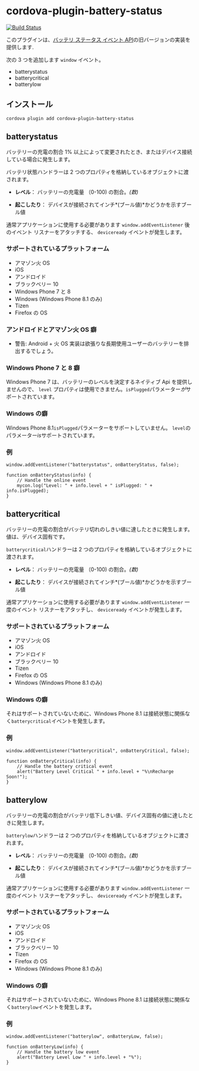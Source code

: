 <!--
# license: Licensed to the Apache Software Foundation (ASF) under one
#         or more contributor license agreements.  See the NOTICE file
#         distributed with this work for additional information
#         regarding copyright ownership.  The ASF licenses this file
#         to you under the Apache License, Version 2.0 (the
#         "License"); you may not use this file except in compliance
#         with the License.  You may obtain a copy of the License at
#
#           http://www.apache.org/licenses/LICENSE-2.0
#
#         Unless required by applicable law or agreed to in writing,
#         software distributed under the License is distributed on an
#         "AS IS" BASIS, WITHOUT WARRANTIES OR CONDITIONS OF ANY
#         KIND, either express or implied.  See the License for the
#         specific language governing permissions and limitations
#         under the License.
-->

# cordova-plugin-battery-status

[![Build Status](https://travis-ci.org/apache/cordova-plugin-battery-status.svg)](https://travis-ci.org/apache/cordova-plugin-battery-status)

このプラグインは、[バッテリ ステータス イベント API](http://www.w3.org/TR/2011/WD-battery-status-20110915/)の旧バージョンの実装を提供します.

次の 3 つを追加します `window` イベント。

  * batterystatus
  * batterycritical
  * batterylow

## インストール

    cordova plugin add cordova-plugin-battery-status
    

## batterystatus

バッテリーの充電の割合 1% 以上によって変更されたとき、またはデバイス接続している場合に発生します。

バッテリ状態ハンドラーは 2 つのプロパティを格納しているオブジェクトに渡されます。

  * **レベル**： バッテリーの充電量 （0-100) の割合。*(数)*

  * **起こしたり**： デバイスが接続されてインチ*(ブール値)*かどうかを示すブール値

通常アプリケーションに使用する必要があります `window.addEventListener` 後のイベント リスナーをアタッチする、 `deviceready` イベントが発生します。

### サポートされているプラットフォーム

  * アマゾン火 OS
  * iOS
  * アンドロイド
  * ブラックベリー 10
  * Windows Phone 7 と 8
  * Windows (Windows Phone 8.1 のみ)
  * Tizen
  * Firefox の OS

### アンドロイドとアマゾン火 OS 癖

  * 警告: Android + 火 OS 実装は欲張りな長期使用ユーザーのバッテリーを排出するでしょう。 

### Windows Phone 7 と 8 癖

Windows Phone 7 は、バッテリーのレベルを決定するネイティブ Api を提供しませんので、 `level` プロパティは使用できません。`isPlugged`パラメーター*が*サポートされています。

### Windows の癖

Windows Phone 8.1`isPlugged`パラメーターをサポートしていません。 `level`のパラメーター*is*サポートされています。

### 例

    window.addEventListener("batterystatus", onBatteryStatus, false);
    
    function onBatteryStatus(info) {
        // Handle the online event
        mycon.log("Level: " + info.level + " isPlugged: " + info.isPlugged);
    }
    

## batterycritical

バッテリーの充電の割合がバッテリ切れのしきい値に達したときに発生します。値は、デバイス固有です。

`batterycritical`ハンドラーは 2 つのプロパティを格納しているオブジェクトに渡されます。

  * **レベル**： バッテリーの充電量 （0-100) の割合。*(数)*

  * **起こしたり**： デバイスが接続されてインチ*(ブール値)*かどうかを示すブール値

通常アプリケーションに使用する必要があります `window.addEventListener` 一度のイベント リスナーをアタッチし、 `deviceready` イベントが発生します。

### サポートされているプラットフォーム

  * アマゾン火 OS
  * iOS
  * アンドロイド
  * ブラックベリー 10
  * Tizen
  * Firefox の OS
  * Windows (Windows Phone 8.1 のみ)

### Windows の癖

それはサポートされていないために、Windows Phone 8.1 は接続状態に関係なく`batterycritical`イベントを発生します。

### 例

    window.addEventListener("batterycritical", onBatteryCritical, false);
    
    function onBatteryCritical(info) {
        // Handle the battery critical event
        alert("Battery Level Critical " + info.level + "%\nRecharge Soon!");
    }
    

## batterylow

バッテリーの充電の割合がバッテリ低下しきい値、デバイス固有の値に達したときに発生します。

`batterylow`ハンドラーは 2 つのプロパティを格納しているオブジェクトに渡されます。

  * **レベル**： バッテリーの充電量 （0-100) の割合。*(数)*

  * **起こしたり**： デバイスが接続されてインチ*(ブール値)*かどうかを示すブール値

通常アプリケーションに使用する必要があります `window.addEventListener` 一度のイベント リスナーをアタッチし、 `deviceready` イベントが発生します。

### サポートされているプラットフォーム

  * アマゾン火 OS
  * iOS
  * アンドロイド
  * ブラックベリー 10
  * Tizen
  * Firefox の OS
  * Windows (Windows Phone 8.1 のみ)

### Windows の癖

それはサポートされていないために、Windows Phone 8.1 は接続状態に関係なく`batterylow`イベントを発生します。

### 例

    window.addEventListener("batterylow", onBatteryLow, false);
    
    function onBatteryLow(info) {
        // Handle the battery low event
        alert("Battery Level Low " + info.level + "%");
    }